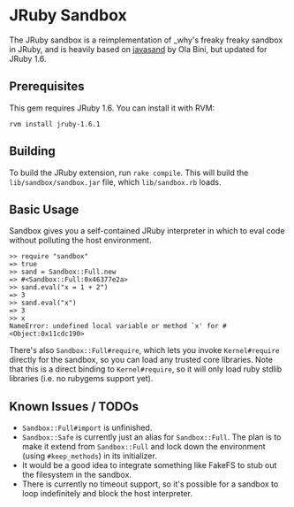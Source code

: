 JRuby Sandbox
=============

The JRuby sandbox is a reimplementation of _why's freaky freaky sandbox
in JRuby, and is heavily based on [javasand][1] by Ola Bini, but updated
for JRuby 1.6.

## Prerequisites

This gem requires JRuby 1.6. You can install it with RVM:

    rvm install jruby-1.6.1

## Building

To build the JRuby extension, run `rake compile`. This will build the
`lib/sandbox/sandbox.jar` file, which `lib/sandbox.rb` loads.

## Basic Usage

Sandbox gives you a self-contained JRuby interpreter in which to eval
code without polluting the host environment.

    >> require "sandbox"
    => true
    >> sand = Sandbox::Full.new
    => #<Sandbox::Full:0x46377e2a>
    >> sand.eval("x = 1 + 2")
    => 3
    >> sand.eval("x")
    => 3
    >> x
    NameError: undefined local variable or method `x' for #<Object:0x11cdc190>

There's also `Sandbox::Full#require`, which lets you invoke
`Kernel#require` directly for the sandbox, so you can load any trusted
core libraries.  Note that this is a direct binding to `Kernel#require`,
so it will only load ruby stdlib libraries (i.e. no rubygems support
yet).

## Known Issues / TODOs

  * `Sandbox::Full#import` is unfinished.
  * `Sandbox::Safe` is currently just an alias for `Sandbox::Full`. The
    plan is to make it extend from `Sandbox::Full` and lock down the
    environment (using `#keep_methods`) in its initializer.
  * It would be a good idea to integrate something like FakeFS to stub
    out the filesystem in the sandbox.
  * There is currently no timeout support, so it's possible for a
    sandbox to loop indefinitely and block the host interpreter.

[1]: http://ola-bini.blogspot.com/2006/12/freaky-freaky-sandbox-has-come-to-jruby.html
